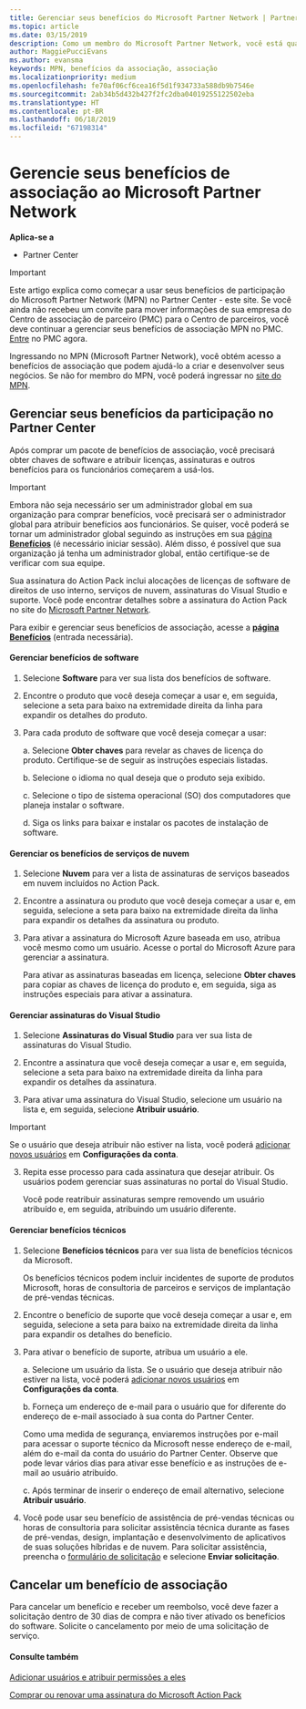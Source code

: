 ```yaml
---
title: Gerenciar seus benefícios do Microsoft Partner Network | Partner Center
ms.topic: article
ms.date: 03/15/2019
description: Como um membro do Microsoft Partner Network, você está qualificado para comprar certos benefícios de associação. Explica como ativar e gerenciar seus benefícios da participação no Partner Center.
author: MaggiePucciEvans
ms.author: evansma
keywords: MPN, benefícios da associação, associação
ms.localizationpriority: medium
ms.openlocfilehash: fe70af06cf6cea16f5d1f934733a588db9b7546e
ms.sourcegitcommit: 2ab34b5d432b427f2fc2dba04019255122502eba
ms.translationtype: HT
ms.contentlocale: pt-BR
ms.lasthandoff: 06/18/2019
ms.locfileid: "67198314"
---
```

# <a name="manage-your-microsoft-partner-network-membership-benefits"></a>Gerencie seus benefícios de associação ao Microsoft Partner Network

**Aplica-se a**

-  Partner Center

>[!IMPORTANT]
>Este artigo explica como começar a usar seus benefícios de participação do Microsoft Partner Network (MPN) no Partner Center - este site. Se você ainda não recebeu um convite para mover informações de sua empresa do Centro de associação de parceiro (PMC) para o Centro de parceiros, você deve continuar a gerenciar seus benefícios de associação MPN no PMC. [Entre](https://partner.microsoft.com/_login?authType=OpenIdConnect) no PMC agora.   

Ingressando no MPN (Microsoft Partner Network), você obtém acesso a benefícios de associação que podem ajudá-lo a criar e desenvolver seus negócios. Se não for membro do MPN, você poderá ingressar no [site do MPN](https://partner.microsoft.com/membership).


## <a name="manage-your-membership-benefits-in-the-partner-center"></a>Gerenciar seus benefícios da participação no Partner Center

Após comprar um pacote de benefícios de associação, você precisará obter chaves de software e atribuir licenças, assinaturas e outros benefícios para os funcionários começarem a usá-los. 

>[!IMPORTANT]
>Embora não seja necessário ser um administrador global em sua organização para comprar benefícios, você precisará ser o administrador global para atribuir benefícios aos funcionários.  Se quiser, você poderá se tornar um administrador global seguindo as instruções em sua [página **Benefícios**](https://partnercenter.microsoft.com/pcv/partnership/benefits) (é necessário iniciar sessão). Além disso, é possível que sua organização já tenha um administrador global, então certifique-se de verificar com sua equipe.

Sua assinatura do Action Pack inclui alocações de licenças de software de direitos de uso interno, serviços de nuvem, assinaturas do Visual Studio e suporte. Você pode encontrar detalhes sobre a assinatura do Action Pack no site do [Microsoft Partner Network](https://partner.microsoft.com/membership/internal-use-software).  

Para exibir e gerenciar seus benefícios de associação, acesse a [**página Benefícios**](https://partnercenter.microsoft.com/pcv/partnership/benefits) (entrada necessária).

#### <a name="manage-software-benefits"></a>Gerenciar benefícios de software

1.  Selecione **Software** para ver sua lista dos benefícios de software. 

2.  Encontre o produto que você deseja começar a usar e, em seguida, selecione a seta para baixo na extremidade direita da linha para expandir os detalhes do produto. 

3. Para cada produto de software que você deseja começar a usar:

    a. Selecione **Obter chaves** para revelar as chaves de licença do produto. Certifique-se de seguir as instruções especiais listadas.

    b. Selecione o idioma no qual deseja que o produto seja exibido.

    c. Selecione o tipo de sistema operacional (SO) dos computadores que planeja instalar o software.

    d. Siga os links para baixar e instalar os pacotes de instalação de software.


#### <a name="manage-cloud-services-benefits"></a>Gerenciar os benefícios de serviços de nuvem

1. Selecione **Nuvem** para ver a lista de assinaturas de serviços baseados em nuvem incluídos no Action Pack.

2. Encontre a assinatura ou produto que você deseja começar a usar e, em seguida, selecione a seta para baixo na extremidade direita da linha para expandir os detalhes da assinatura ou produto. 

3. Para ativar a assinatura do Microsoft Azure baseada em uso, atribua você mesmo como um usuário. Acesse o portal do Microsoft Azure para gerenciar a assinatura.

    Para ativar as assinaturas baseadas em licença, selecione **Obter chaves** para copiar as chaves de licença do produto e, em seguida, siga as instruções especiais para ativar a assinatura.  


#### <a name="manage-visual-studio-subscriptions"></a>Gerenciar assinaturas do Visual Studio

1. Selecione **Assinaturas do Visual Studio** para ver sua lista de assinaturas do Visual Studio. 

2. Encontre a assinatura que você deseja começar a usar e, em seguida, selecione a seta para baixo na extremidade direita da linha para expandir os detalhes da assinatura. 

3. Para ativar uma assinatura do Visual Studio, selecione um usuário na lista e, em seguida, selecione **Atribuir usuário**. 

> [!IMPORTANT]  
> Se o usuário que deseja atribuir não estiver na lista, você poderá [adicionar novos usuários](create-user-accounts-and-set-permissions.md) em **Configurações da conta**.

3. Repita esse processo para cada assinatura que desejar atribuir. Os usuários podem gerenciar suas assinaturas no portal do Visual Studio. 

    Você pode reatribuir assinaturas sempre removendo um usuário atribuído e, em seguida, atribuindo um usuário diferente. 

#### <a name="manage-technical-benefits"></a>Gerenciar benefícios técnicos

1. Selecione **Benefícios técnicos** para ver sua lista de benefícios técnicos da Microsoft.

    Os benefícios técnicos podem incluir incidentes de suporte de produtos Microsoft, horas de consultoria de parceiros e serviços de implantação de pré-vendas técnicas.   

2. Encontre o benefício de suporte que você deseja começar a usar e, em seguida, selecione a seta para baixo na extremidade direita da linha para expandir os detalhes do benefício. 

3. Para ativar o benefício de suporte, atribua um usuário a ele. 
   
    a.  Selecione um usuário da lista. Se o usuário que deseja atribuir não estiver na lista, você poderá [adicionar novos usuários](create-user-accounts-and-set-permissions.md) em **Configurações da conta**.

    b.  Forneça um endereço de e-mail para o usuário que for diferente do endereço de e-mail associado à sua conta do Partner Center. 
    
    Como uma medida de segurança, enviaremos instruções por e-mail para acessar o suporte técnico da Microsoft nesse endereço de e-mail, além do e-mail da conta do usuário do Partner Center. Observe que pode levar vários dias para ativar esse benefício e as instruções de e-mail ao usuário atribuído.    
    
    c.  Após terminar de inserir o endereço de email alternativo, selecione **Atribuir usuário**. 

4. Você pode usar seu benefício de assistência de pré-vendas técnicas ou horas de consultoria para solicitar assistência técnica durante as fases de pré-vendas, design, implantação e desenvolvimento de aplicativos de suas soluções híbridas e de nuvem. Para solicitar assistência, preencha o [formulário de solicitação](https://partnercenter.microsoft.com/pcv/partnership/benefits/createadvisoryhoursservicerequest
) e selecione **Enviar solicitação**.

## <a name="cancel-a-membership-benefit"></a>Cancelar um benefício de associação

Para cancelar um benefício e receber um reembolso, você deve fazer a solicitação dentro de 30 dias de compra e não tiver ativado os benefícios do software. Solicite o cancelamento por meio de uma solicitação de serviço.


#### <a name="see-also"></a>Consulte também

[Adicionar usuários e atribuir permissões a eles](create-user-accounts-and-set-permissions.md)

[Comprar ou renovar uma assinatura do Microsoft Action Pack](mpn-get-action-pack.md)


